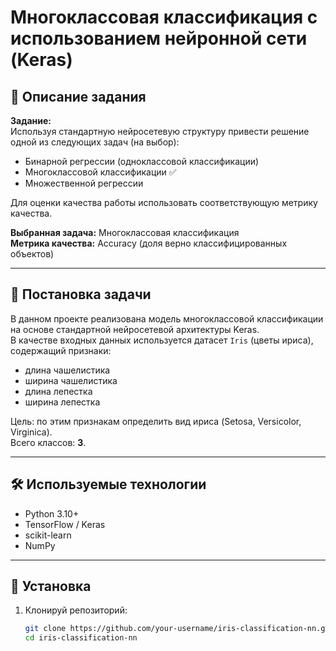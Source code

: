 # Многоклассовая классификация с использованием нейронной сети (Keras)

## 📌 Описание задания

**Задание:**  
Используя стандартную нейросетевую структуру привести решение одной из следующих задач (на выбор):

- Бинарной регрессии (одноклассовой классификации)
- Многоклассовой классификации ✅
- Множественной регрессии

Для оценки качества работы использовать соответствующую метрику качества.

**Выбранная задача:** Многоклассовая классификация  
**Метрика качества:** Accuracy (доля верно классифицированных объектов)

---

## 🧠 Постановка задачи

В данном проекте реализована модель многоклассовой классификации на основе стандартной нейросетевой архитектуры Keras.  
В качестве входных данных используется датасет `Iris` (цветы ириса), содержащий признаки:

- длина чашелистика
- ширина чашелистика
- длина лепестка
- ширина лепестка

Цель: по этим признакам определить вид ириса (Setosa, Versicolor, Virginica).  
Всего классов: **3**.

---

## 🛠 Используемые технологии

- Python 3.10+
- TensorFlow / Keras
- scikit-learn
- NumPy

---

## 📁 Установка

1. Клонируй репозиторий:
   ```bash
   git clone https://github.com/your-username/iris-classification-nn.git
   cd iris-classification-nn
   ```
